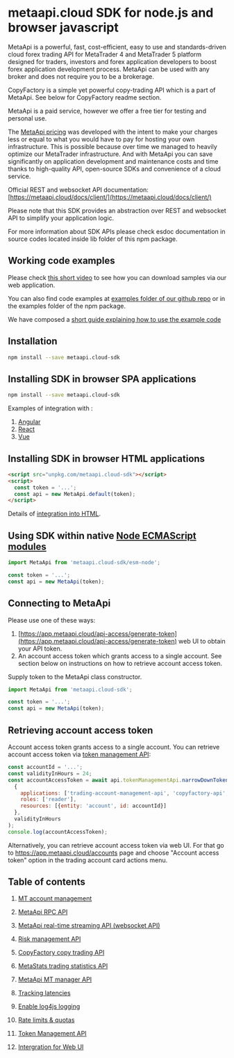 # metaapi.cloud SDK for node.js and browser javascript

MetaApi is a powerful, fast, cost-efficient, easy to use and standards-driven cloud forex trading API for MetaTrader 4 and MetaTrader 5 platform designed for traders, investors and forex application developers to boost forex application development process. MetaApi can be used with any broker and does not require you to be a brokerage.

CopyFactory is a simple yet powerful copy-trading API which is a part of MetaApi. See below for CopyFactory readme section.

MetaApi is a paid service, however we offer a free tier for testing and personal use.

The [MetaApi pricing](https://metaapi.cloud/#pricing) was developed with the intent to make your charges less or equal to what you would have to pay
for hosting your own infrastructure. This is possible because over time we managed to heavily optimize
our MetaTrader infrastructure. And with MetaApi you can save significantly on application development and
maintenance costs and time thanks to high-quality API, open-source SDKs and convenience of a cloud service.

Official REST and websocket API documentation: [https://metaapi.cloud/docs/client/](https://metaapi.cloud/docs/client/)

Please note that this SDK provides an abstraction over REST and websocket API to simplify your application logic.

For more information about SDK APIs please check esdoc documentation in source codes located inside lib folder of this npm package.

## Working code examples
Please check [this short video](https://youtu.be/dDOUWBjdfA4) to see how you can download samples via our web application.

You can also find code examples at [examples folder of our github repo](https://github.com/metaapi/metaapi-javascript-sdk/tree/master/examples) or in the examples folder of the npm package.

We have composed a [short guide explaining how to use the example code](https://metaapi.cloud/docs/client/usingCodeExamples/)

## Installation
```bash
npm install --save metaapi.cloud-sdk
```

## Installing SDK in browser SPA applications
```bash
npm install --save metaapi.cloud-sdk
```

Examples of integration with : 

1. [Angular](https://github.com/metaapi/metaapi-javascript-sdk/blob/master/docs/ui/angular.md)
2. [React](https://github.com/metaapi/metaapi-javascript-sdk/blob/master/docs/ui/react.md)
3. [Vue](https://github.com/metaapi/metaapi-javascript-sdk/blob/master/docs/ui/vue.md)

## Installing SDK in browser HTML applications
```html
<script src="unpkg.com/metaapi.cloud-sdk"></script>
<script>
  const token = '...';
  const api = new MetaApi.default(token);
</script>
```

Details of [integration into HTML](https://github.com/metaapi/metaapi-javascript-sdk/blob/master/docs/ui/html.md). 

## Using SDK within native [Node ECMAScript modules](https://nodejs.org/docs/latest-v20.x/api/esm.html#modules-ecmascript-modules)
```js
import MetaApi from 'metaapi.cloud-sdk/esm-node';

const token = '...';
const api = new MetaApi(token);
```

## Connecting to MetaApi
Please use one of these ways: 
1. [https://app.metaapi.cloud/api-access/generate-token](https://app.metaapi.cloud/api-access/generate-token) web UI to obtain your API token.
2. An account access token which grants access to a single account. See section below on instructions on how to retrieve account access token.

Supply token to the MetaApi class constructor.

```javascript
import MetaApi from 'metaapi.cloud-sdk';

const token = '...';
const api = new MetaApi(token);
```

## Retrieving account access token
Account access token grants access to a single account. You can retrieve account access token via [token management API](https://github.com/metaapi/metaapi-javascript-sdk/blob/master/docs/tokenManagementApi.md#narrow-down-access-specific-applications-resources-and-roles):
```javascript
const accountId = '...';
const validityInHours = 24;
const accountAccessToken = await api.tokenManagementApi.narrowDownToken(
  {
    applications: ['trading-account-management-api', 'copyfactory-api', 'metaapi-rest-api', 'metaapi-rpc-api', 'metaapi-real-time-streaming-api', 'metastats-api', 'risk-management-api'],
    roles: ['reader'],
    resources: [{entity: 'account', id: accountId}]
  }, 
  validityInHours
);
console.log(accountAccessToken);
```

Alternatively, you can retrieve account access token via web UI. For that go to https://app.metaapi.cloud/accounts page and choose "Account access token" option in the trading account card actions menu.

## Table of contents
1. [MT account management](https://github.com/metaapi/metaapi-javascript-sdk/blob/master/docs/metaApi/managingAccounts.md)

2. [MetaApi RPC API](https://github.com/metaapi/metaapi-javascript-sdk/blob/master/docs/metaApi/rpcApi.md)

3. [MetaApi real-time streaming API (websocket API)](https://github.com/metaapi/metaapi-javascript-sdk/blob/master/docs/metaApi/streamingApi.md)

4. [Risk management API](https://github.com/metaapi/metaapi-javascript-sdk/blob/master/docs/riskManagement.md)

5. [CopyFactory copy trading API](https://github.com/metaapi/metaapi-javascript-sdk/blob/master/docs/copyTrading.md)

6. [MetaStats trading statistics API](https://github.com/metaapi/metaapi-javascript-sdk/blob/master/docs/metaStats.md)

7. [MetaApi MT manager API](https://github.com/metaapi/metaapi-javascript-sdk/blob/master/docs/managerApi.md)

8. [Tracking latencies](https://github.com/metaapi/metaapi-javascript-sdk/blob/master/docs/trackingLatencies.md)

9. [Enable log4js logging](https://github.com/metaapi/metaapi-javascript-sdk/blob/master/docs/logging.md)

10. [Rate limits & quotas](https://github.com/metaapi/metaapi-javascript-sdk/blob/master/docs/rateLimits.md)

11. [Token Management API](https://github.com/metaapi/metaapi-javascript-sdk/blob/master/docs/tokenManagementApi.md)

12. [Intergration for Web UI](https://github.com/metaapi/metaapi-javascript-sdk/blob/master/docs/ui/index.md)